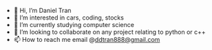 - 👋 Hi, I’m Daniel Tran 
- 👀 I’m interested in cars, coding, stocks
- 🌱 I’m currently studying computer science
- 💞️ I’m looking to collaborate on any project relating to python or c++
- 📫 How to reach me email @ddtran888@gmail.com

<!---
dtran556/dtran556 is a ✨ special ✨ repository because its `README.md` (this file) appears on your GitHub profile.
You can click the Preview link to take a look at your changes.
--->
